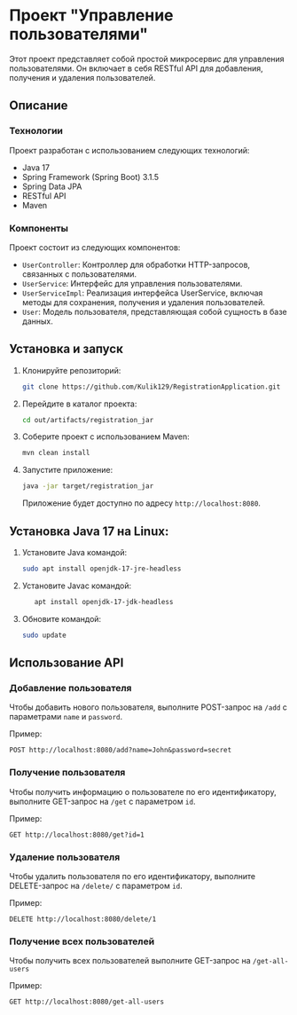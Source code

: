 # Проект "Управление пользователями"

Этот проект представляет собой простой микросервис для управления пользователями. Он включает в себя RESTful API для добавления, получения и удаления пользователей.

## Описание

### Технологии

Проект разработан с использованием следующих технологий:

- Java 17
- Spring Framework (Spring Boot) 3.1.5
- Spring Data JPA
- RESTful API
- Maven

### Компоненты

Проект состоит из следующих компонентов:

- `UserController`: Контроллер для обработки HTTP-запросов, связанных с пользователями.
- `UserService`: Интерфейс для управления пользователями.
- `UserServiceImpl`: Реализация интерфейса UserService, включая методы для сохранения, получения и удаления пользователей.
- `User`: Модель пользователя, представляющая собой сущность в базе данных.

## Установка и запуск

1. Клонируйте репозиторий:

   ```bash
   git clone https://github.com/Kulik129/RegistrationApplication.git
   ```

2. Перейдите в каталог проекта:

   ```bash
   cd out/artifacts/registration_jar
   ```

3. Соберите проект с использованием Maven:

   ```bash
   mvn clean install
   ```

4. Запустите приложение:

   ```bash
   java -jar target/registration_jar
   ```
   Приложение будет доступно по адресу `http://localhost:8080`.

## Установка Java 17 на Linux:

1. Установите Java командой:

   ```bash
   sudo apt install openjdk-17-jre-headless
   ```
2. Установите Javac командой:

   ```bash
      apt install openjdk-17-jdk-headless
      ```

3. Обновите командой:

   ```bash
   sudo update
   ```

## Использование API

### Добавление пользователя

Чтобы добавить нового пользователя, выполните POST-запрос на `/add` с параметрами `name` и `password`.

Пример:

```http
POST http://localhost:8080/add?name=John&password=secret
```

### Получение пользователя

Чтобы получить информацию о пользователе по его идентификатору, выполните GET-запрос на `/get` с параметром `id`.

Пример:

```http
GET http://localhost:8080/get?id=1
```

### Удаление пользователя

Чтобы удалить пользователя по его идентификатору, выполните DELETE-запрос на `/delete/` с параметром `id`.

Пример:

```http
DELETE http://localhost:8080/delete/1
```

### Получение всех пользователей

Чтобы получить всех пользователей выполните GET-запрос на `/get-all-users`

Пример:

```http
GET http://localhost:8080/get-all-users
```